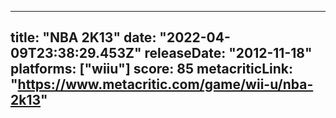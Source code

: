 
---
title: "NBA 2K13"
date: "2022-04-09T23:38:29.453Z"
releaseDate: "2012-11-18"
platforms: ["wiiu"]
score: 85
metacriticLink: "https://www.metacritic.com/game/wii-u/nba-2k13"
---
